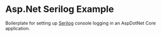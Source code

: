 # Asp.Net Serilog Example

Boilerplate for setting up [Serilog](https://github.com/serilog/serilog-aspnetcore) console logging in an AspDotNet Core application.
